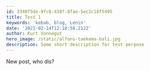 ```yaml
---
id: 3340f5de-9fc8-438f-8fae-5ec1c18f5495
title: Test 1
keywords: 'kebab, blog, Lenin'
date: '2021-02-14T12:18:58.212Z'
author: Kurt Vonnegut
hero_image: /static/alfons-taekema-bali.jpg
description: Some short description for test perpose
---
```

New post, who dis?
